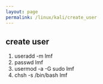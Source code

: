 ```yaml
---
layout: page
permalink: /linux/kali/create_user
---
```


## create user
1. useradd -m lmf
2. passwd lmf
3. usermod -a -G sudo lmf
4. chsh -s /bin/bash lmf
